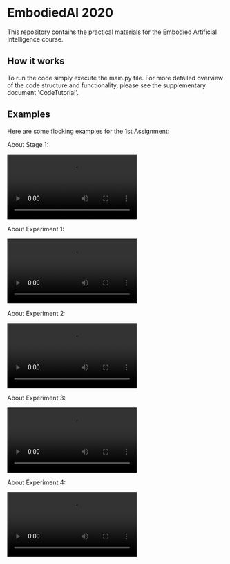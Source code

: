 # EmbodiedAI 2020
This repository contains the practical materials for the Embodied Artificial Intelligence course.

## How it works
To run the code simply execute the main.py file. For more detailed overview of the code structure and functionality, please see the supplementary document 'CodeTutorial'.


## Examples 
Here are some flocking examples for the 1st Assignment:

About Stage 1:

![Output sample](https://github.com/IlzeAmandaA/EmbodiedAI/blob/master/gifs/Assignment1/demo_pt0.mp4)


About Experiment 1:


![Output sample](https://github.com/IlzeAmandaA/EmbodiedAI/blob/master/gifs/Assignment1/demo_pt1.mov)


About Experiment 2:


![Output sample](https://github.com/IlzeAmandaA/EmbodiedAI/blob/master/gifs/Assignment1/demo_pt2.mp4)


About Experiment 3:


![Output sample](https://github.com/IlzeAmandaA/EmbodiedAI/blob/master/gifs/Assignment1/demo_pt3.mov)


About Experiment 4:


![Output sample](https://github.com/IlzeAmandaA/EmbodiedAI/blob/master/gifs/Assignment1/demo_pt4.mp4)
 
